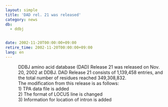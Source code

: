 ```yaml
---
layout: simple
title: 'DAD rel. 21 was released'
category: news
db:
  - ddbj


date: 2002-11-20T00:00:00+09:00
retire_time: 2002-11-20T00:00:00+09:00
lang: en
---
```


<dd>DDBJ amino acid database (DAD) Release 21 was released on Nov. 20, 2002 at DDBJ. DAD Release 21 consists of 1,139,458 entries, and the total number of residues reached 349,308,832.<br>The modification from this release is as follows:<br>
<dd>1) TPA data file is added<br>
<dd>2) The format of LOCUS line is changed<br>
<dd>3) Information for location of intron is added</dd>
</dd>
</dd>
</dd>
